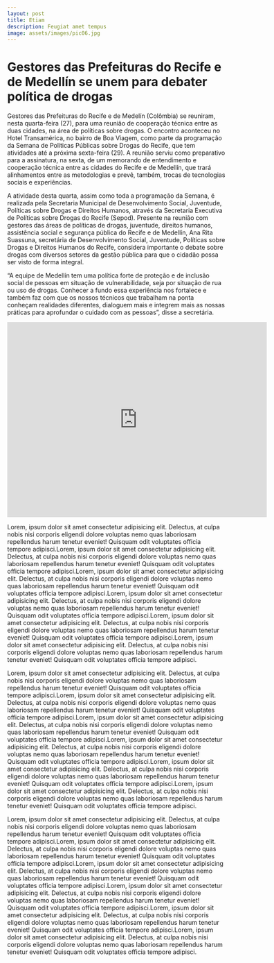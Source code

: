 ```yaml
---
layout: post
title: Etiam
description: Feugiat amet tempus
image: assets/images/pic06.jpg
---
```


<h1>Gestores das Prefeituras do Recife e de Medellín se unem para debater política de drogas</h1>

<p>Gestores das Prefeituras do Recife e de Medelín (Colômbia) se reuniram, nesta quarta-feira (27), para uma reunião de cooperação técnica entre as duas cidades, na área de políticas sobre drogas. O encontro aconteceu no Hotel Transamérica, no bairro de Boa Viagem, como parte da programação da Semana de Políticas Públicas sobre Drogas do Recife, que tem atividades até a próxima sexta-feira (29). A reunião serviu como preparativo para a assinatura, na sexta, de um memorando de entendimento e cooperação técnica entre as cidades do Recife e de Medellín, que trará alinhamentos entre as metodologias e prevê, também, trocas de tecnologias sociais e experiências.</p>
<p>A atividade desta quarta, assim como toda a programação da Semana, é realizada pela Secretaria Municipal de Desenvolvimento Social, Juventude, Políticas sobre Drogas e Direitos Humanos, através da Secretaria Executiva de Políticas sobre Drogas do Recife (Sepod). Presente na reunião com gestores das áreas de políticas de drogas, juventude, direitos humanos, assistência social e segurança pública do Recife e de Medellín, Ana Rita Suassuna, secretária de Desenvolvimento Social, Juventude, Políticas sobre Drogas e Direitos Humanos do Recife, considera importante o debate sobre drogas com diversos setores da gestão pública para que o cidadão possa ser visto de forma integral.</p>
<p>“A equipe de Medellín tem uma política forte de proteção e de inclusão social de pessoas em situação de vulnerabilidade, seja por situação de rua ou uso de drogas. Conhecer a fundo essa experiência nos fortalece e também faz com que os nossos técnicos que trabalham na ponta conheçam realidades diferentes, dialoguem mais e integrem mais as nossas práticas para aprofundar o cuidado com as pessoas”, disse a secretária.</p>
<section>
			<!--<img src="{% link assets/images/pic08.jpg %}" alt="" data-position="center center" /> -->
			<iframe src="https://app.powerbi.com/view?r=eyJrIjoiNDFmNDY5NjktMzNmMC00YzI2LTgxNWMtOTE3OGEyYThhNjQ5IiwidCI6ImI5YjgwMjQ2LWYzMzgtNGRlZi04YzQ2LWY1MDhiZjY3YzU1ZSJ9&amp;pageName=ReportSectionba90f23289022d1010e4" width="600" height="450" style="border:0;" allowfullscreen="" loading="lazy" referrerpolicy="no-referrer-when-downgrade"></iframe>
	</section>
  <p>Lorem, ipsum dolor sit amet consectetur adipisicing elit. Delectus, at culpa nobis nisi corporis eligendi dolore voluptas nemo quas laboriosam repellendus harum tenetur eveniet! Quisquam odit voluptates officia tempore adipisci.Lorem, ipsum dolor sit amet consectetur adipisicing elit. Delectus, at culpa nobis nisi corporis eligendi dolore voluptas nemo quas laboriosam repellendus harum tenetur eveniet! Quisquam odit voluptates officia tempore adipisci.Lorem, ipsum dolor sit amet consectetur adipisicing elit. Delectus, at culpa nobis nisi corporis eligendi dolore voluptas nemo quas laboriosam repellendus harum tenetur eveniet! Quisquam odit voluptates officia tempore adipisci.Lorem, ipsum dolor sit amet consectetur adipisicing elit. Delectus, at culpa nobis nisi corporis eligendi dolore voluptas nemo quas laboriosam repellendus harum tenetur eveniet! Quisquam odit voluptates officia tempore adipisci.Lorem, ipsum dolor sit amet consectetur adipisicing elit. Delectus, at culpa nobis nisi corporis eligendi dolore voluptas nemo quas laboriosam repellendus harum tenetur eveniet! Quisquam odit voluptates officia tempore adipisci.Lorem, ipsum dolor sit amet consectetur adipisicing elit. Delectus, at culpa nobis nisi corporis eligendi dolore voluptas nemo quas laboriosam repellendus harum tenetur eveniet! Quisquam odit voluptates officia tempore adipisci.</p>
  <p>Lorem, ipsum dolor sit amet consectetur adipisicing elit. Delectus, at culpa nobis nisi corporis eligendi dolore voluptas nemo quas laboriosam repellendus harum tenetur eveniet! Quisquam odit voluptates officia tempore adipisci.Lorem, ipsum dolor sit amet consectetur adipisicing elit. Delectus, at culpa nobis nisi corporis eligendi dolore voluptas nemo quas laboriosam repellendus harum tenetur eveniet! Quisquam odit voluptates officia tempore adipisci.Lorem, ipsum dolor sit amet consectetur adipisicing elit. Delectus, at culpa nobis nisi corporis eligendi dolore voluptas nemo quas laboriosam repellendus harum tenetur eveniet! Quisquam odit voluptates officia tempore adipisci.Lorem, ipsum dolor sit amet consectetur adipisicing elit. Delectus, at culpa nobis nisi corporis eligendi dolore voluptas nemo quas laboriosam repellendus harum tenetur eveniet! Quisquam odit voluptates officia tempore adipisci.Lorem, ipsum dolor sit amet consectetur adipisicing elit. Delectus, at culpa nobis nisi corporis eligendi dolore voluptas nemo quas laboriosam repellendus harum tenetur eveniet! Quisquam odit voluptates officia tempore adipisci.Lorem, ipsum dolor sit amet consectetur adipisicing elit. Delectus, at culpa nobis nisi corporis eligendi dolore voluptas nemo quas laboriosam repellendus harum tenetur eveniet! Quisquam odit voluptates officia tempore adipisci.</p>
  <p>Lorem, ipsum dolor sit amet consectetur adipisicing elit. Delectus, at culpa nobis nisi corporis eligendi dolore voluptas nemo quas laboriosam repellendus harum tenetur eveniet! Quisquam odit voluptates officia tempore adipisci.Lorem, ipsum dolor sit amet consectetur adipisicing elit. Delectus, at culpa nobis nisi corporis eligendi dolore voluptas nemo quas laboriosam repellendus harum tenetur eveniet! Quisquam odit voluptates officia tempore adipisci.Lorem, ipsum dolor sit amet consectetur adipisicing elit. Delectus, at culpa nobis nisi corporis eligendi dolore voluptas nemo quas laboriosam repellendus harum tenetur eveniet! Quisquam odit voluptates officia tempore adipisci.Lorem, ipsum dolor sit amet consectetur adipisicing elit. Delectus, at culpa nobis nisi corporis eligendi dolore voluptas nemo quas laboriosam repellendus harum tenetur eveniet! Quisquam odit voluptates officia tempore adipisci.Lorem, ipsum dolor sit amet consectetur adipisicing elit. Delectus, at culpa nobis nisi corporis eligendi dolore voluptas nemo quas laboriosam repellendus harum tenetur eveniet! Quisquam odit voluptates officia tempore adipisci.Lorem, ipsum dolor sit amet consectetur adipisicing elit. Delectus, at culpa nobis nisi corporis eligendi dolore voluptas nemo quas laboriosam repellendus harum tenetur eveniet! Quisquam odit voluptates officia tempore adipisci.</p>
